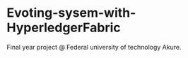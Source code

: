 # Evoting-sysem-with-HyperledgerFabric
Final year project @ Federal university of technology Akure.
